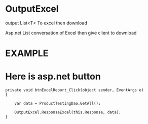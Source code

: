 OutputExcel
===========

output  List&lt;T> To excel then download 

Asp.net List<T> conversation of Excel then give client to download



EXAMPLE  
====================================================================
Here is asp.net button
====================================================================

    private void btnExcelReport_Click(object sender, EventArgs e)
    {
        
        var data = ProductTestingDao.GetAll();
        
        OutputExcel.ResponseExcel(this.Response, data);
    }
